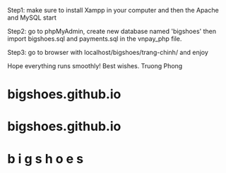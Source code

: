 Step1: make sure to install Xampp in your computer and then the Apache and MySQL start <br />

Step2: go to phpMyAdmin, create new database named 'bigshoes' then import bigshoes.sql and payments.sql in the vnpay_php file. <br />

Step3: go to browser with localhost/bigshoes/trang-chinh/ and enjoy  <br />

Hope everything runs smoothly! Best wishes. Truong Phong 
# bigshoes.github.io
# bigshoes.github.io
#   b i g s h o e s 
